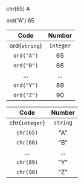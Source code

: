 

chr(65) A

ord("A") 65

|Code|Number|
|:----------:|:----------:|
|ord(`string`)|`integer`|
|`ord("A")`|65|
|`ord("B")`|66|
|...|...|
|`ord("Y")`|89|
|`ord("Z")`|90|


|Code|Number|
|:----------:|:----------:|
|chr(`integer`)|`string`|
|`chr(65)`|"A"|
|`chr(66)`|"B"|
|...|...|
|`chr(89)`|"Y"|
|`chr(90)`|"Z"|
